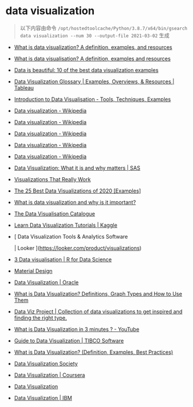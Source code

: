 
data visualization
==================


> 以下内容由命令 `/opt/hostedtoolcache/Python/3.8.7/x64/bin/gsearch data visualization --num 30 --output-file 2021-03-02` 生成

- [What is data visualization? A definition, examples, and resources](https://www.tableau.com/learn/articles/data-visualization)
- [What is data visualisation? A definition, examples and resources](https://www.tableau.com/en-gb/learn/articles/data-visualization)
- [Data is beautiful: 10 of the best data visualization examples](https://www.tableau.com/learn/articles/best-beautiful-data-visualization-examples)
- [Data Visualization Glossary | Examples, Overviews, & Resources | Tableau](https://www.tableau.com/learn/articles/data-visualization/glossary)
- [Introduction to Data Visualisation - Tools, Techniques, Examples](https://www.mygreatlearning.com/blog/introduction-to-data-visualisation-why-is-it-important/)
- [Data visualization - Wikipedia](https://en.wikipedia.org/wiki/Data_visualization)
- [Data visualization - Wikipedia](https://en.wikipedia.org/wiki/Data_visualization#Underpinnings)
- [Data visualization - Wikipedia](https://en.wikipedia.org/wiki/Data_visualization#History)
- [Data visualization - Wikipedia](https://en.wikipedia.org/wiki/Data_visualization#Techniques)
- [Data visualization - Wikipedia](https://en.wikipedia.org/wiki/Data_visualization#Data_presentation_architecture)
- [Data Visualization: What it is and why matters | SAS](https://www.sas.com/en_us/insights/big-data/data-visualization.html)
- [Visualizations That Really Work](https://hbr.org/2016/06/visualizations-that-really-work)
- [The 25 Best Data Visualizations of 2020 [Examples]](https://visme.co/blog/best-data-visualizations/)
- [What is data visualization and why is it important?](https://searchbusinessanalytics.techtarget.com/definition/data-visualization)
- [The Data Visualisation Catalogue](https://datavizcatalogue.com/)
- [Learn Data Visualization Tutorials | Kaggle](https://www.kaggle.com/learn/data-visualization)
- [
        Data Visualization Tools & Analytics Software
        
        
     | Looker
    ](https://looker.com/product/visualizations)
- [3 Data visualisation | R for Data Science](https://r4ds.had.co.nz/data-visualisation.html)
- [
   Material Design
  ](https://material.io/design/communication/data-visualization.html)
- [Data Visualization | Oracle](https://www.oracle.com/business-analytics/data-visualization.html)
- [What is Data Visualization? Definitions, Graph Types and How to Use Them](https://www.klipfolio.com/resources/articles/what-is-data-visualization)
- [Data Viz Project | Collection of data visualizations to get inspired and finding the right type.](https://datavizproject.com/)
- [What is Data Visualization in 3 minutes ? - YouTube](https://www.youtube.com/watch?v=VyhLRJVoIrI)
- [Guide to Data Visualization | TIBCO Software](https://www.tibco.com/reference-center/guide-to-data-visualization)
- [What is Data Visualization? (Definition, Examples, Best Practices)](https://venngage.com/blog/data-visualization/)
- [Data Visualization Society](https://www.datavisualizationsociety.com/)
- [Data Visualization | Coursera](https://www.coursera.org/learn/datavisualization)
- [Data Visualization](https://socviz.co/)
- [Data Visualization  | IBM](https://www.ibm.com/analytics/data-visualization)
